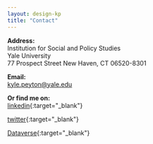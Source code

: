 ```yaml
---
layout: design-kp
title: "Contact"
---
```


**Address:**  
Institution for Social and Policy Studies  
Yale University  
77 Prospect Street
New Haven, CT 06520-8301

**Email:**  
kyle.peyton@yale.edu  

**Or find me on:**  
[linkedin](https://www.linkedin.com/in/kyle-peyton-324790125){:target="_blank"}

[twitter](https://twitter.com/peyton_k){:target="_blank"}

<!-- [Google Scholar](https://scholar.google.com/citations?user=Hccq-KMAAAAJ&hl=en){:target="_blank"} --> 
[Dataverse](https://dataverse.harvard.edu/dataverse.xhtml?alias=kpeyton){:target="_blank"}

